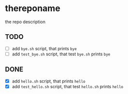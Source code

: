 # thereponame
the repo description

## TODO
- [ ] add `bye.sh` script, that prints `bye`
- [ ] add `test_bye.sh` script, that test `bye.sh` prints `bye`

## DONE
- [x] add `hello.sh` script, that prints `hello`
- [x] add `test_hello.sh` script, that test `hello.sh` prints `hello`
